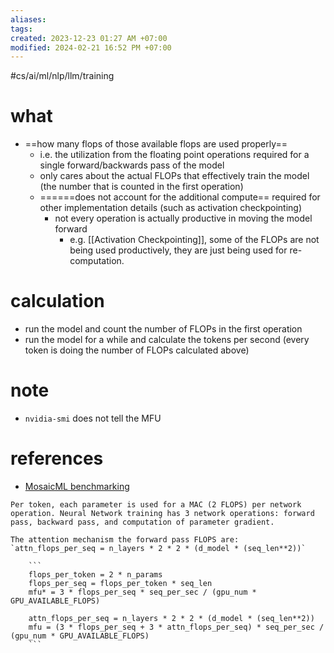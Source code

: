 ```yaml
---
aliases: 
tags: 
created: 2023-12-23 01:27 AM +07:00
modified: 2024-02-21 16:52 PM +07:00
---
```

#cs/ai/ml/nlp/llm/training 

# what
- ==how many flops of those available flops are used properly==
    - i.e. the utilization from the floating point operations required for a single forward/backwards pass of the model
    - only cares about the actual FLOPs that effectively train the model (the number that is counted in the first operation)
    - ======does not account for the additional compute== required for other implementation details (such as activation checkpointing)
        - not every operation is actually productive in moving the model forward
            - e.g. [[Activation Checkpointing]], some of the FLOPs are not being used productively, they are just being used for re-computation.
# calculation
- run the model and count the number of FLOPs in the first operation
- run the model for a while and calculate the tokens per second (every token is doing the number of FLOPs calculated above)
# note
- `nvidia-smi` does not tell the MFU

# references
- [MosaicML benchmarking](https://github.com/mosaicml/llm-foundry/tree/main/scripts/train/benchmarking#dfu)

```ad-quote
Per token, each parameter is used for a MAC (2 FLOPS) per network operation. Neural Network training has 3 network operations: forward pass, backward pass, and computation of parameter gradient.
    
The attention mechanism the forward pass FLOPS are: 
`attn_flops_per_seq = n_layers * 2 * 2 * (d_model * (seq_len**2))`

    ```
    flops_per_token = 2 * n_params
    flops_per_seq = flops_per_token * seq_len
    mfu* = 3 * flops_per_seq * seq_per_sec / (gpu_num * GPU_AVAILABLE_FLOPS)
    
    attn_flops_per_seq = n_layers * 2 * 2 * (d_model * (seq_len**2))
    mfu = (3 * flops_per_seq + 3 * attn_flops_per_seq) * seq_per_sec / (gpu_num * GPU_AVAILABLE_FLOPS)
    ```
```

